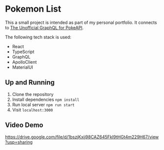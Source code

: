 # Pokemon List 

This a small project is intended as part of my personal portfolio. It connects to [The Unofficial GraphQL for PokeAPI](https://graphql-pokeapi.vercel.app/).

The following tech stack is used:
* React
* TypeScript
* GraphQL
* ApolloClient
* MaterialUI

## Up and Running

1. Clone the repository
2. Install dependencies `npm install`
3. Run local server `npm run start`
4. Visit `localhost:3000`

## Video Demo

https://drive.google.com/file/d/1bszjKxij98CAZ645FkI9tHGt4m229H67/view?usp=sharing
